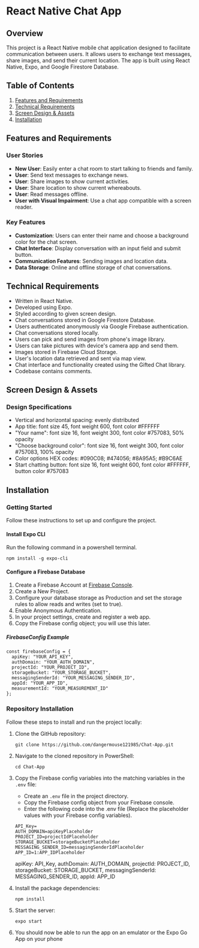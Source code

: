 # React Native Chat App

## Overview

This project is a React Native mobile chat application designed to facilitate communication between users. It allows users to exchange text messages, share images, and send their current location. The app is built using React Native, Expo, and Google Firestore Database.

## Table of Contents

1. [Features and Requirements](#features-and-requirements)
2. [Technical Requirements](#technical-requirements)
3. [Screen Design & Assets](#screen-design--assets)
4. [Installation](#installation)

## Features and Requirements

### User Stories

- **New User**: Easily enter a chat room to start talking to friends and family.
- **User**: Send text messages to exchange news.
- **User**: Share images to show current activities.
- **User**: Share location to show current whereabouts.
- **User**: Read messages offline.
- **User with Visual Impairment**: Use a chat app compatible with a screen reader.

### Key Features

- **Customization**: Users can enter their name and choose a background color for the chat screen.
- **Chat Interface**: Display conversation with an input field and submit button.
- **Communication Features**: Sending images and location data.
- **Data Storage**: Online and offline storage of chat conversations.

## Technical Requirements

- Written in React Native.
- Developed using Expo.
- Styled according to given screen design.
- Chat conversations stored in Google Firestore Database.
- Users authenticated anonymously via Google Firebase authentication.
- Chat conversations stored locally.
- Users can pick and send images from phone's image library.
- Users can take pictures with device's camera app and send them.
- Images stored in Firebase Cloud Storage.
- User's location data retrieved and sent via map view.
- Chat interface and functionality created using the Gifted Chat library.
- Codebase contains comments.

## Screen Design & Assets

### Design Specifications

- Vertical and horizontal spacing: evenly distributed
- App title: font size 45, font weight 600, font color #FFFFFF
- "Your name": font size 16, font weight 300, font color #757083, 50% opacity
- "Choose background color": font size 16, font weight 300, font color #757083, 100% opacity
- Color options HEX codes: #090C08; #474056; #8A95A5; #B9C6AE
- Start chatting button: font size 16, font weight 600, font color #FFFFFF, button color #757083

## Installation

### Getting Started

Follow these instructions to set up and configure the project.

#### Install Expo CLI

Run the following command in a powershell terminal.

```Install Expo CLI
npm install -g expo-cli
```

#### Configure a Firebase Database

1. Create a Firebase Account at [Firebase Console](https://console.firebase.google.com/).
2. Create a New Project.
3. Configure your database storage as Production and set the storage rules to allow reads and writes (set to true).
4. Enable Anonymous Authentication.
5. In your project settings, create and register a web app.
6. Copy the Firebase config object; you will use this later.

##### FirebaseConfig Example

```
const firebaseConfig = {
  apiKey: "YOUR_API_KEY",
  authDomain: "YOUR_AUTH_DOMAIN",
  projectId: "YOUR_PROJECT_ID",
  storageBucket: "YOUR_STORAGE_BUCKET",
  messagingSenderId: "YOUR_MESSAGING_SENDER_ID",
  appId: "YOUR_APP_ID",
  measurementId: "YOUR_MEASUREMENT_ID"
};
```

### Repository Installation

Follow these steps to install and run the project locally:

1. Clone the GitHub repository:

   ```
   git clone https://github.com/dangermouse121985/Chat-App.git
   ```

2. Navigate to the cloned repository in PowerShell:

   ```
   cd Chat-App
   ```

3. Copy the Firebase config variables into the matching variables in the `.env` file:

   - Create an `.env` file in the project directory.
   - Copy the Firebase config object from your Firebase console.
   - Enter the following code into the .env file (Replace the placeholder values with your Firebase config variables).

   ```
   API_Key=
   AUTH_DOMAIN=apiKeyPlaceholder
   PROJECT_ID=projectIdPlaceholder
   STORAGE_BUCKET=storageBucketPlaceholder
   MESSAGING_SENDER_ID=messagingSenderIdPlaceholder
   APP_ID=1:APP_IDPlaceholder
   ```

   apiKey: API_Key,
   authDomain: AUTH_DOMAIN,
   projectId: PROJECT_ID,
   storageBucket: STORAGE_BUCKET,
   messagingSenderId: MESSAGING_SENDER_ID,
   appId: APP_ID

4. Install the package dependencies:

   ```
   npm install
   ```

5. Start the server:

   ```
   expo start
   ```

6. You should now be able to run the app on an emulator or the Expo Go App on your phone